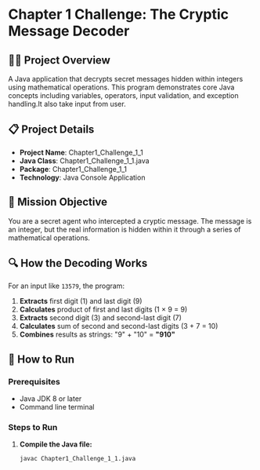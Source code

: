 # Chapter 1 Challenge: The Cryptic Message Decoder

## 🕵️‍♂️ Project Overview
A Java application that decrypts secret messages hidden within integers using mathematical operations. This program demonstrates core Java concepts including variables, operators, input validation, and exception handling.It also take input from user.

## 📋 Project Details
- **Project Name**: Chapter1_Challenge_1_1
- **Java Class**: Chapter1_Challenge_1_1.java
- **Package**: Chapter1_Challenge_1_1
- **Technology**: Java Console Application

## 🎯 Mission Objective
You are a secret agent who intercepted a cryptic message. The message is an integer, but the real information is hidden within it through a series of mathematical operations.

## 🔍 How the Decoding Works
For an input like `13579`, the program:
1. **Extracts** first digit (1) and last digit (9)
2. **Calculates** product of first and last digits (1 × 9 = 9)
3. **Extracts** second digit (3) and second-last digit (7)
4. **Calculates** sum of second and second-last digits (3 + 7 = 10)
5. **Combines** results as strings: "9" + "10" = **"910"**

## 🚀 How to Run

### Prerequisites
- Java JDK 8 or later
- Command line terminal

### Steps to Run
1. **Compile the Java file:**
   ```bash
   javac Chapter1_Challenge_1_1.java